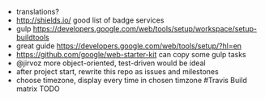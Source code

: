 - translations?
- http://shields.io/ good list of badge services
- gulp https://developers.google.com/web/tools/setup/workspace/setup-buildtools
- great guide https://developers.google.com/web/tools/setup/?hl=en
- https://github.com/google/web-starter-kit can copy some gulp tasks
- @jirvoz more object-oriented, test-driven would be ideal
- after project start, rewrite this repo as issues and milestones
- choose timezone, display every time in chosen timzone
#Travis Build matrix
TODO

